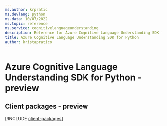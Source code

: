 ```yaml
---
ms.author: krpratic
ms.devlang: python
ms.data: 10/07/2022
ms.topic: reference
ms.service: cognitivelanguageunderstanding
description: Reference for Azure Cognitive Language Understanding SDK for Python
title: Azure Cognitive Language Understanding SDK for Python
author: kristapratico
---
```

# Azure Cognitive Language Understanding SDK for Python - preview

## Client packages - preview
[!INCLUDE [client-packages](cognitive-language-understanding-client-index.md)]
